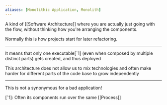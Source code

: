 ```yaml
---
aliases: [Monolithic Application, Monolith]
---
```


A kind of [[Software Architecture]] where you are actually just going with the flow, without thinking how you're arranging the components.

Normally this is how projects start for later refactoring.

---

It means that only one executable[ˆ1] (even when composed by multiple distinct parts) gets created, and thus deployed

This architecture does not allow us to mix technologies and often make harder for different parts of the code base to grow independently 

---

This is not a synonymous for a bad application!

[ˆ1]: Often its components run over the same [[Process]]